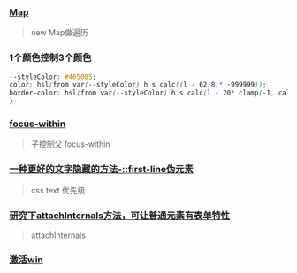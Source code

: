 ### [Map](https://developer.mozilla.org/zh-CN/docs/Web/JavaScript/Reference/Global_Objects/Map)

> new Map做遍历

### 1个颜色控制3个颜色

```css
--styleColor: #465085;
color: hsl(from var(--styleColor) h s calc((l - 62.8)* -999999));
border-color: hsl(from var(--styleColor) h s calc(l - 20* clamp(-1, calc(l - 50), 1)));
}
```

### [focus-within](https://developer.mozilla.org/zh-CN/docs/Web/CSS/:focus-within)

> 子控制父 focus-within

### [一种更好的文字隐藏的方法-::first-line伪元素](https://www.zhangxinxu.com/wordpress/2025/03/css-first-line-hidden-text/)

> css text 优先级

### [研究下attachInternals方法，可让普通元素有表单特性](https://www.zhangxinxu.com/study/202503/html-attachInternals-demo.php)

> attachInternals

### [激活win](https://www.cnblogs.com/jopny/p/window_office_onekey_activate_free.html)
